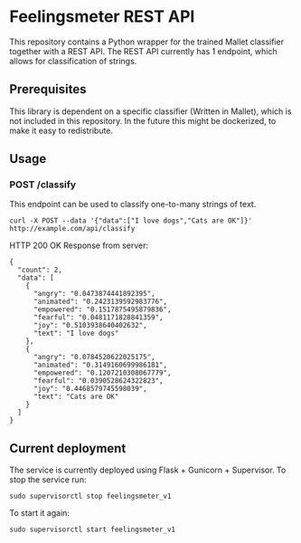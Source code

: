 # Feelingsmeter REST API
This repository contains a Python wrapper for the trained Mallet classifier together with a REST API.
The REST API currently has 1 endpoint, which allows for classification of strings.

## Prerequisites
This library is dependent on a specific classifier (Written in Mallet), which is not included in this repository.
In the future this might be dockerized, to make it easy to redistribute.

## Usage

### POST /classify
This endpoint can be used to classify one-to-many strings of text.

```
curl -X POST --data '{"data":["I love dogs","Cats are OK"]}' http://example.com/api/classify
```

HTTP 200 OK Response from server:
```
{
  "count": 2,
  "data": [
    {
      "angry": "0.0473874441892395",
      "animated": "0.2423139592983776",
      "empowered": "0.1517875495879836",
      "fearful": "0.0481171828841359",
      "joy": "0.5103938640402632",
      "text": "I love dogs"
    },
    {
      "angry": "0.0784520622025175",
      "animated": "0.3149160699986181",
      "empowered": "0.1207210308067779",
      "fearful": "0.0390528624322823",
      "joy": "0.4468579745598039",
      "text": "Cats are OK"
    }
  ]
}
```

## Current deployment
The service is currently deployed using Flask + Gunicorn + Supervisor.
To stop the service run:
```
sudo supervisorctl stop feelingsmeter_v1
```
To start it again:
```
sudo supervisorctl start feelingsmeter_v1
```
